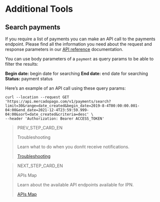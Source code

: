  # Additional Tools

## Search payments

If you require a list of payments you can make an API call to the payments endpoint. Please find all the information you need about the request and response parameters in our [API reference](https://www.mercadopago[FAKER][URL][DOMAIN]/developers/en/reference/payments/_payments_search/get) documentation.

You can use body parameters of a `payment` as query params to be able to filter the results:

**Begin date:** begin date for searching
**End date:** end date for searching
**Status:** payment status

Here’s an example of an API call using these query params:


```curl
curl --location --request GET 'https://api.mercadopago.com/v1/payments/search?limit=30&range=date_created&begin_date=2019-8-4T00:00:00.001-04:00&end_date=2021-12-4T23:59:59.999-04:00&sort=date_created&criteria=desc' \
--header 'Authorization: Bearer ACCESS_TOKEN'
```
> PREV_STEP_CARD_EN
>
> Troubleshooting
>
> Learn what to do when you donñt receive notifications.
>
> [Troubleshooting](https://www.mercadopago[FAKER][URL][DOMAIN]/developers/en/guides/notifications/ipn/troubleshooting)

> NEXT_STEP_CARD_EN
>
> APIs Map
>
> Learn about the available API endpoints available for IPN.
>
> [APIs Map](https://www.mercadopago[FAKER][URL][DOMAIN]/developers/en/guides/notifications/ipn/apis-map)